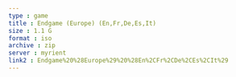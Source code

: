 ```yaml
---
type : game
title : Endgame (Europe) (En,Fr,De,Es,It)
size : 1.1 G
format : iso
archive : zip
server : myrient
link2 : Endgame%20%28Europe%29%20%28En%2CFr%2CDe%2CEs%2CIt%29
---
```

